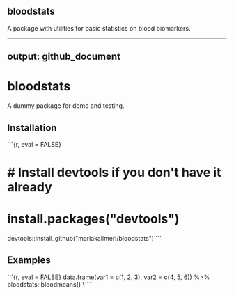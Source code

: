 bloodstats
----------

A package with utilities for basic statistics on blood biomarkers.

---
output: github_document
---

<!-- README.md is generated from README.Rmd. Please edit that file -->

# bloodstats

A dummy package for demo and testing. 

## Installation

\```{r, eval = FALSE}
# # Install devtools if you don't have it already
# install.packages("devtools")
devtools::install_github("mariakalimeri/bloodstats")
\```


## Examples

\```{r, eval = FALSE}
data.frame(var1 = c(1, 2, 3), var2 = c(4, 5, 6)) %>%
bloodstats::bloodmeans()
\ ```

